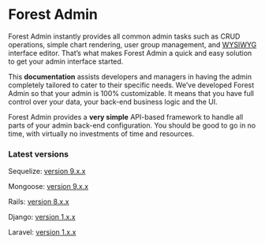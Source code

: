 # Forest Admin

Forest Admin instantly provides all common admin tasks such as CRUD operations, simple chart rendering, user group management, and [WYSIWYG](https://en.wikipedia.org/wiki/WYSIWYG) interface editor. That’s what makes Forest Admin a quick and easy solution to get your admin interface started.

This **documentation** assists developers and managers in having the admin completely tailored to cater to their specific needs. We’ve developed Forest Admin so that your admin is 100% customizable. It means that you have full control over your data, your back-end business logic and the UI.

Forest Admin provides a **very simple** API-based framework to handle all parts of your admin back-end configuration. You should be good to go in no time, with virtually no investments of time and resources.

### Latest versions

Sequelize: [version 9.x.x](https://github.com/ForestAdmin/forest-express-sequelize)

Mongoose: [version 9.x.x](https://github.com/ForestAdmin/forest-express-mongoose)

Rails: [version 8.x.x](https://github.com/ForestAdmin/forest-rails)

Django: [version 1.x.x](https://github.com/ForestAdmin/django-forestadmin)

Laravel: [version 1.x.x](https://github.com/ForestAdmin/laravel-forestadmin)
